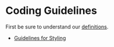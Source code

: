 # Coding Guidelines

First be sure to understand our [definitions](./definitions.md).

- [Guidelines for Styling](./guidelines-styling.md)
